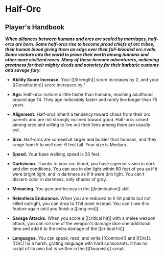# Half-Orc

## Player's Handbook

_**When alliances between humans and orcs are sealed by marriages, half-orcs are born. Some half-orcs rise to become proud chiefs of orc tribes, their human blood giving them an edge over their full-blooded orc rivals. Some venture into the world to prove their worth among humans and other more civilized races. Many of these become adventurers, achieving greatness for their mighty deeds and notoriety for their barbaric customs and savage fury.**_

- **Ability Score Increase.** Your [[Strength]] score increases by 2, and your [[Constitution]] score increases by 1.

- **Age.** Half-orcs mature a little faster than humans, reaching adulthood around age 14. They age noticeably faster and rarely live longer than 75 years.

- **Alignment.** Half-orcs inherit a tendency toward chaos from their orc parents and are not strongly inclined toward good. Half-orcs raised among orcs and willing to live out their lives among them are usually evil.

- **Size.** Half-orcs are somewhat larger and bulkier than humans, and they range from 5 to well over 6 feet tall. Your size is Medium.

- **Speed.** Your base walking speed is 30 feet.

- **Darkvision.** Thanks to your orc blood, you have superior vision in dark and dim conditions. You can see in dim light within 60 feet of you as if it were bright light, and in darkness as if it were dim light. You can't discern color in darkness, only shades of gray.

- **Menacing.** You gain proficiency in the [[Intimidation]] skill.

- **Relentless Endurance.** When you are reduced to 0 hit points but not killed outright, you can drop to 1 hit point instead. You can't use this feature again until you finish a [[long rest]].

- **Savage Attacks.** When you score a [[critical hit]] with a melee weapon attack, you can roll one of the weapon's damage dice one additional time and add it to the extra damage of the [[critical hit]].

- **Languages.** You can speak, read, and write [[Common]] and [[Orc]]. [[Orc]] is a harsh, grating language with hard consonants. It has no script of its own but is written in the [[Dwarvish]] script. 